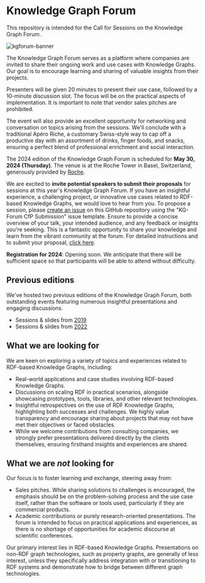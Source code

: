 # Knowledge Graph Forum

This repository is intended for the Call for Sessions on the Knowledge Graph Forum.

![kgforum-banner](https://user-images.githubusercontent.com/583021/189692188-f21d21fb-1e89-4370-a9e2-ee22f58db77e.jpg)

The Knowledge Graph Forum serves as a platform where companies are invited to share their ongoing work and use cases with Knowledge Graphs. Our goal is to encourage learning and sharing of valuable insights from their projects.

Presenters will be given 20 minutes to present their use case, followed by a 10-minute discussion slot. The focus will be on the practical aspects of implementation. It is important to note that vendor sales pitches are prohibited.

The event will also provide an excellent opportunity for networking and conversation on topics arising from the sessions. We'll conclude with a traditional Apéro Riche, a customary Swiss-style way to cap off a productive day with an assortment of drinks, finger foods, and snacks, ensuring a perfect blend of professional enrichment and social interaction.

The 2024 edition of the Knowledge Graph Forum is scheduled for **May 30, 2024 (Thursday)**. The venue is at the Roche Tower in Basel, Switzerland, generously provided by [Roche](https://en.wikipedia.org/wiki/Roche).

We are excited to **invite potential speakers to submit their proposals** for sessions at this year's Knowledge Graph Forum. If you have an insightful experience, a challenging project, or innovative use cases related to RDF-based Knowledge Graphs, we would love to hear from you. To propose a session, please [create an issue](https://github.com/zazuko/knowledge-graph-forum/issues/new?assignees=&labels=proposal&projects=&template=kg-forum-cfp.md&title=Proposal%3A+%5BYour+Talk+Title+Here%5D) on this GitHub repository using the "KG-Forum CfP Submission" issue template. Ensure to provide a concise overview of your talk, your intended audience, and any feedback or insights you're seeking. This is a fantastic opportunity to share your knowledge and learn from the vibrant community at the forum. For detailed instructions and to submit your proposal, [click here](https://github.com/zazuko/knowledge-graph-forum/issues/new?assignees=&labels=proposal&projects=&template=kg-forum-cfp.md&title=Proposal%3A+%5BYour+Talk+Title+Here%5D).

**Registration for 2024**: Opening soon. We anticipate that there will be sufficient space so that participants will be able to attend without difficulty.

## Previous editions

We've hosted two previous editions of the Knowledge Graph Forum, both outstanding events featuring numerous insightful presentations and engaging discussions.

* Sessions & slides from [2019](2019/README.md)
* Sessions & slides from [2022](2022/README.md)

## What we are looking for

We are keen on exploring a variety of topics and experiences related to RDF-based Knowledge Graphs, including:

* Real-world applications and case studies involving RDF-based Knowledge Graphs.
* Discussions on scaling RDF in practical scenarios, alongside showcasing prototypes, tools, libraries, and other relevant technologies.
* Insightful retrospectives on the use of RDF Knowledge Graphs, highlighting both successes and challenges. We highly value transparency and encourage sharing about projects that may not have met their objectives or faced obstacles.
* While we welcome contributions from consulting companies, we strongly prefer presentations delivered directly by the clients themselves, ensuring firsthand insights and experiences are shared.

## What we are *not* looking for

Our focus is to foster learning and exchange, steering away from:

* Sales pitches. While sharing solutions to challenges is encouraged, the emphasis should be on the problem-solving process and the use case itself, rather than the software or tools used, particularly if they are commercial products.
* Academic contributions or purely research-oriented presentations. The forum is intended to focus on practical applications and experiences, as there is no shortage of opportunities for academic discourse at scientific conferences.

Our primary interest lies in RDF-based Knowledge Graphs. Presentations on non-RDF graph technologies, such as property graphs, are generally of less interest, unless they specifically address integration with or transitioning to RDF systems and demonstrate how to bridge between different graph technologies.
